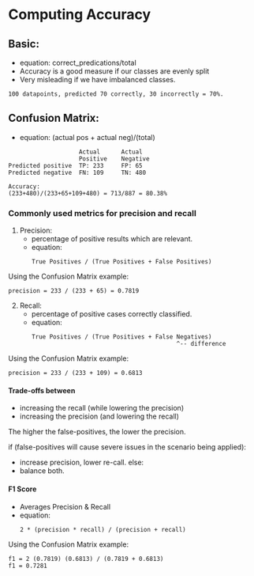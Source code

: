 # Computing Accuracy

## Basic:
- equation: correct_predications/total
- Accuracy is a good measure if our classes are evenly split
- Very misleading if we have imbalanced classes.
```
100 datapoints, predicted 70 correctly, 30 incorrectly = 70%.
```
## Confusion Matrix:
- equation: (actual pos + actual neg)/(total)
```
                    Actual      Actual
                    Positive    Negative
Predicted positive  TP: 233     FP: 65
Predicted negative  FN: 109     TN: 480

Accuracy:
(233+480)/(233+65+109+480) = 713/887 = 80.38%
```

### Commonly used metrics for precision and recall

1. Precision:
    - percentage of positive results which are relevant.
    - equation:
        ```
        True Positives / (True Positives + False Positives)
        ```

Using the Confusion Matrix example:
```
precision = 233 / (233 + 65) = 0.7819
```

2. Recall:
    - percentage of positive cases correctly classified.
    - equation:
        ```
        True Positives / (True Positives + False Negatives)
                                                 ^-- difference
        ```
Using the Confusion Matrix example:
```
precision = 233 / (233 + 109) = 0.6813
```

#### Trade-offs between
- increasing the recall (while lowering the precision)
- increasing the precision (and lowering the recall)

The higher the false-positives, the lower the precision.

if (false-positives will cause severe issues in the scenario being applied):
- increase precision, lower re-call.
else:
- balance both.

#### F1 Score
- Averages Precision & Recall
- equation:
    ```
    2 * (precision * recall) / (precision + recall)
    ```

Using the Confusion Matrix example:
```
f1 = 2 (0.7819) (0.6813) / (0.7819 + 0.6813) 
f1 = 0.7281
```